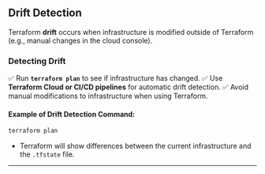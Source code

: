 
## **Drift Detection**
Terraform **drift** occurs when infrastructure is modified outside of Terraform (e.g., manual changes in the cloud console).

### **Detecting Drift**
✅ Run **`terraform plan`** to see if infrastructure has changed.
✅ Use **Terraform Cloud or CI/CD pipelines** for automatic drift detection.
✅ Avoid manual modifications to infrastructure when using Terraform.

#### **Example of Drift Detection Command:**
```bash
terraform plan
```
- Terraform will show differences between the current infrastructure and the `.tfstate` file.

---
